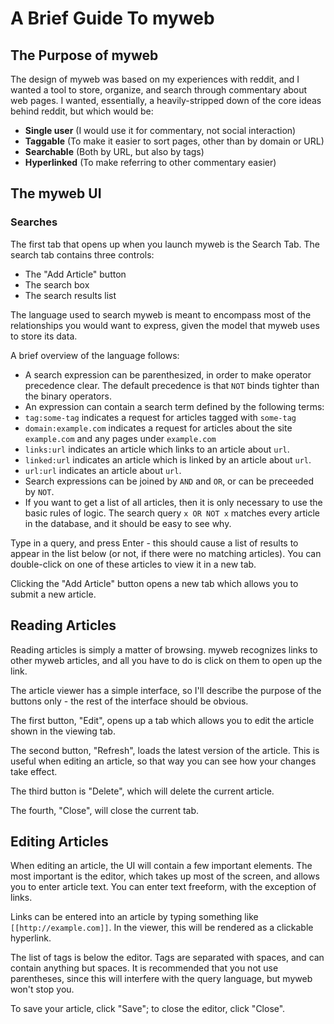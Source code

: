 # A Brief Guide To myweb

## The Purpose of myweb

The design of myweb was based on my experiences with reddit, and I wanted
a tool to store, organize, and search through commentary about web pages.
I wanted, essentially, a heavily-stripped down of the core ideas behind
reddit, but which would be:

 - __Single user__ (I would use it for commentary, not social interaction)
 - __Taggable__ (To make it easier to sort pages, other than by domain or URL)
 - __Searchable__ (Both by URL, but also by tags)
 - __Hyperlinked__ (To make referring to other commentary easier)

## The myweb UI

### Searches

The first tab that opens up when you launch myweb is the Search Tab. The search
tab contains three controls:

 - The "Add Article" button
 - The search box
 - The search results list

The language used to search myweb is meant to encompass most of the relationships
you would want to express, given the model that myweb uses to store its data.

A brief overview of the language follows:

- A search expression can be parenthesized, in order to make operator precedence
  clear. The default precedence is that `NOT` binds tighter than the binary
  operators.
- An expression can contain a search term defined by the following terms:
 - `tag:some-tag` indicates a request for articles tagged with `some-tag`
 - `domain:example.com` indicates a request for articles about the site `example.com`
   and any pages under `example.com`
 - `links:url` indicates an article which links to an article about `url`.
 - `linked:url` indicates an article which is linked by an article about `url`.
 - `url:url` indicates an article about `url`.
- Search expressions can be joined by `AND` and `OR`, or can be preceeded by `NOT`.
- If you want to get a list of all articles, then it is only necessary to use
  the basic rules of logic. The search query `x OR NOT x` matches every article
  in the database, and it should be easy to see why.

Type in a query, and press Enter - this should cause a list of results to appear
in the list below (or not, if there were no matching articles). You can double-click
on one of these articles to view it in a new tab.

Clicking the "Add Article" button opens a new tab which allows you to submit a new
article.

## Reading Articles

Reading articles is simply a matter of browsing. myweb recognizes links to other
myweb articles, and all you have to do is click on them to open up the link.

The article viewer has a simple interface, so I'll describe the purpose of the
buttons only - the rest of the interface should be obvious.

The first button, "Edit", opens up a tab which allows you to edit the article
shown in the viewing tab.

The second button, "Refresh", loads the latest version of the article. This is
useful when editing an article, so that way you can see how your changes take
effect.

The third button is "Delete", which will delete the current article.

The fourth, "Close", will close the current tab.

## Editing Articles

When editing an article, the UI will contain a few important elements. The most
important is the editor, which takes up most of the screen, and allows you to
enter article text. You can enter text freeform, with the exception of links.

Links can be entered into an article by typing something like 
`[[http://example.com]]`. In the viewer, this will be rendered as a clickable
hyperlink.

The list of tags is below the editor. Tags are separated with spaces, and can
contain anything but spaces. It is recommended that you not use parentheses,
since this will interfere with the query language, but myweb won't stop you.

To save your article, click "Save"; to close the editor, click "Close".
